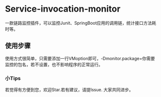 # Service-invocation-monitor
一款链路监控插件，可以监控Junit、SpringBoot应用的调用链，统计接口方法耗时等。

## 使用步骤
使用方式很简单，只需要添加一行VMoption即可，-Dmonitor.package=你需要监控的包名，若不设置，也不影响程序的正常运行。

### 小Tips
若觉得有方便到您，欢迎Star.若有建议，请提Issue. 大家共同进步。
